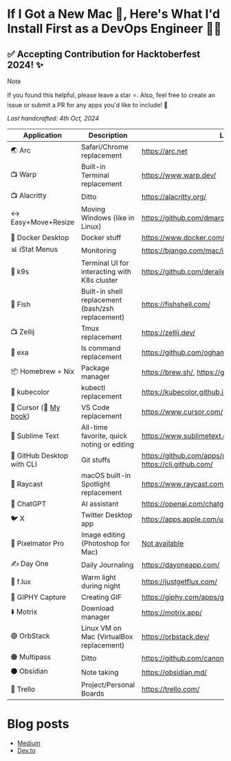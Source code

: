 # If I Got a New Mac 🍏, Here's What I'd Install First as a DevOps Engineer 🧑‍💻

## ✅ Accepting Contribution for Hacktoberfest 2024! ✨

> [!NOTE]
> If you found this helpful, please leave a star ⭐️. Also, feel free to create an issue or submit a PR for any apps you'd like to include! 🙌
>
> _Last handcrafted: 4th Oct, 2024_

| Application                                   | Description                                      | Link                                                                 | 
|-----------------------------------------------|--------------------------------------------------|----------------------------------------------------------------------| 
| 🌏 Arc                                        | Safari/Chrome replacement                        | https://arc.net                                     |
| 📺 Warp                                       | Built-in Terminal replacement                     | https://www.warp.dev/                                                       |
| 📺 Alacritty                                  | Ditto                                            | https://alacritty.org/                                                       |
| ↔️ Easy+Move+Resize                           | Moving Windows (like in Linux)                  | https://github.com/dmarcotte/easy-move-resize                        |
| 🐳 Docker Desktop                              | Docker stuff                                     | https://www.docker.com/products/docker-desktop/                                                       |
| 📊 iStat Menus                                | Monitoring                                       | https://bjango.com/mac/istatmenus/                                                       |
| 🐶 k9s                                        | Terminal UI for interacting with K8s cluster     | https://github.com/derailed/k9s                                                       |
| 🐚 Fish                                       | Built-in shell replacement (bash/zsh replacement) | https://fishshell.com/                                                       |
| 📺 Zellij                                     | Tmux replacement                                 | https://zellij.dev/                                                       |
| 📂 exa                                        | ls command replacement                           | https://github.com/ogham/exa                                                       |
| 📦 Homebrew + Nix                             | Package manager                                  | https://brew.sh/, https://github.com/NixOS/nix                                                       |
| 🌈 kubecolor                                  | kubectl replacement                              | https://kubecolor.github.io/                                                       |
| 🤖 Cursor (📙 [My book](https://ptuladhar.gumroad.com/l/a-beginners-guide-to-using-cursor-the-ai-code-editor))| VS Code replacement                              | https://www.cursor.com/   |
| 📝 Sublime Text                               | All-time favorite, quick noting or editing      | https://www.sublimetext.com/                                                       |
| 🐙 GitHub Desktop with CLI                 | Git stuffs                                      | https://github.com/apps/desktop, https://cli.github.com/                                                       |
| 🔎 Raycast                                    | macOS built-in Spotlight replacement             | https://www.raycast.com/                                                       |
| 🔘 ChatGPT                                    | AI assistant                                     | https://openai.com/chatgpt/mac/                                                       |
| 🐦 X                                          | Twitter Desktop app                              | https://apps.apple.com/us/app/x/id333903271                                                     |
| 🎨 Pixelmator Pro                             | Image editing (Photoshop for Mac)               | [Not available](https://www.pixelmator.com/pro/)                                                       |
| ✍️ Day One                                    | Daily Journaling                                 | https://dayoneapp.com/                                                       |
| 🌝 f.lux                                       | Warm light during night                            | https://justgetflux.com/                                                       |
| 🎥 GIPHY Capture                              | Creating GIF                                     | https://giphy.com/apps/giphycapture                                                       |
| ⬇️ Motrix                                     | Download manager                                 | https://motrix.app/                                                      |
| 🟣 OrbStack                                   | Linux VM on Mac (VirtualBox replacement)        | https://orbstack.dev/                                                       |
| 🟠 Multipass                                  | Ditto                                           | https://github.com/canonical/multipass/tree/v1.13.1                                                       |
| ⚫️ Obsidian                                   | Note taking                                      | https://obsidian.md/                                                       |
| 🔵 Trello                                     | Project/Personal Boards                          | https://trello.com/

# Blog posts
- [Medium](https://ptuladhar3.medium.com/if-i-got-a-new-mac-heres-what-i-d-install-first-as-a-devops-engineer-ae68e65801dc)
- [Dev.to](https://dev.to/ptuladhar3/if-i-got-a-new-mac-heres-what-id-install-first-as-a-devops-engineer-3nec)
